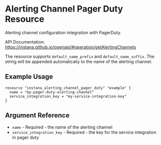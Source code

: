 # Alerting Channel Pager Duty Resource

Alerting channel configuration integration with PagerDuty.

API Documentation: <https://instana.github.io/openapi/#operation/getAlertingChannels>

The resource supports `default_name_prefix` and `default_name_suffix`. The string will be appended automatically
to the name of the alerting channel.

## Example Usage

```hcl
resource "instana_alerting_channel_pager_duty" "example" {
  name = "my-pager-duty-alerting-channel"
  service_integration_key = "my-service-integration-key"
}
```

## Argument Reference

* `name` - Required - the name of the alerting channel
* `service_integration_key` - Required - the key for the service integration in pager duty
